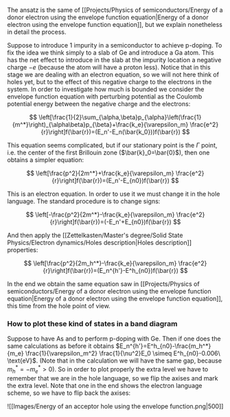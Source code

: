 The ansatz is the same of [[Projects/Physics of semiconductors/Energy of a donor electron using the envelope function equation|Energy of a donor electron using the envelope function equation]], but we explain nonetheless in detail the process.

Suppose to introduce 1 impurity in a semiconductor to achieve p-doping.
To fix the idea we think simply to a slab of Ge and introduce a Ga atom.
This has the net effect to introduce in the slab at the impurity location a negative charge $-e$ (because the atom will have a proton less). Notice that in this stage we are dealing with an electron equation, so we will not here think of holes yet, but to the effect of this negative charge to the electrons in the system.
In order to investigate how much is bounded we consider the envelope function equation with perturbing potential as the Coulomb potential energy between the negative charge and the electrons: 

$$ \left[\frac{1}{2}\sum_{\alpha,\beta}p_{\alpha}\left(\frac{1}{m^*}\right)_{\alpha\beta}p_{\beta}+\frac{k_e}{\varepsilon_m} \frac{e^2}{r}\right]f(\bar{r})=(E_n'-E_n(\bar{k_0}))f(\bar{r}) $$

This equation seems complicated, but if our stationary point is the $\Gamma$ point, i.e. the center of the first Brillouin zone ($\bar{k}_0=\bar{0}$), then one obtains a simpler equation:

$$ \left[\frac{p^2}{2m^*}+\frac{k_e}{\varepsilon_m} \frac{e^2}{r}\right]f(\bar{r})=(E_n'-E_{n0})f(\bar{r}) $$

This is an electron equation. In order to use it we must change it in the hole language.
The standard procedure is to change signs:

$$ \left[-\frac{p^2}{2m^*}-\frac{k_e}{\varepsilon_m} \frac{e^2}{r}\right]f(\bar{r})=(-E_n'+E_{n0})f(\bar{r}) $$

And then apply the [[Zettelkasten/Master's degree/Solid State Physics/Electron dynamics/Holes description|Holes description]] properties:

$$ \left[\frac{p^2}{2m_h^*}-\frac{k_e}{\varepsilon_m} \frac{e^2}{r}\right]f(\bar{r})=(E_n^{h'}-E^h_{n0})f(\bar{r}) $$

In the end we obtain the same equation saw in [[Projects/Physics of semiconductors/Energy of a donor electron using the envelope function equation|Energy of a donor electron using the envelope function equation]], this time from the hole point of view.
### How to plot these kind of states in a band diagram

Suppose to have As and to perform p-doping with Ge. Then if one does the same calculations as before it obtains  $E_n^{h'}=E^h_{n0}-\frac{m_h^*}{m_e} \frac{1}{\varepsilon_m^2} \frac{1}{\nu^2}E_0 \simeq E^h_{n0}-0.006\ \text{eV}$. (Note that in the calculation we will have the same gap, because $m_h^*=-m_e^*>0$). So in order to plot properly the extra level we have to remember that we are in the hole language, so we flip the axises and mark the extra level.
Note that one in the end shows the electron language scheme, so we have to flip back the axises:

![[Images/Energy of an acceptor hole using the envelope function.png|500]]





